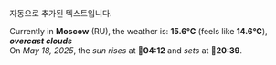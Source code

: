 
자동으로 추가된 텍스트입니다.

<!--START_SECTION:weather:moscow-->
Currently in **Moscow** (RU), the weather is: **15.6°C** (feels like **14.6°C**), ***overcast clouds***<br/>
On *May 18, 2025*, the *sun rises* at 🌅**04:12** and *sets* at 🌇**20:39**.
<!--END_SECTION:weather-->
